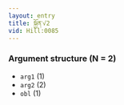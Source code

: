 ```yaml
---
layout: entry
title: སྐྱོན་√2
vid: Hill:0085
---
```

### Argument structure (N = 2)
* `arg1` (1)
* `arg2` (2)
* `obl` (1)
